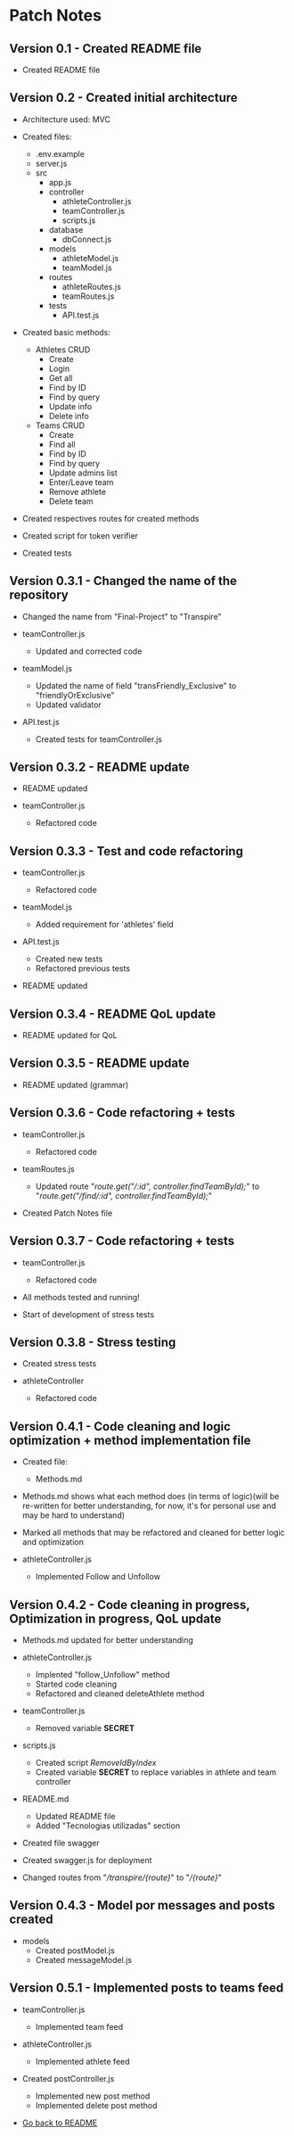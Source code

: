 # Patch Notes

## Version 0.1 - Created README file
- Created README file


## Version 0.2 - Created initial architecture
- Architecture used: MVC
- Created files:
  - .env.example
  - server.js
  - src
    * app.js
    * controller
      - athleteController.js
      - teamController.js
      - scripts.js
    * database
      - dbConnect.js
    * models
      - athleteModel.js
      - teamModel.js
    * routes
      - athleteRoutes.js
      - teamRoutes.js
    * tests
      - API.test.js

- Created basic methods:
  - Athletes CRUD
    * Create
    * Login
    * Get all
    * Find by ID
    * Find by query
    * Update info
    * Delete info
  - Teams CRUD
    * Create
    * Find all
    * Find by ID
    * Find by query
    * Update admins list
    * Enter/Leave team
    * Remove athlete
    * Delete team

- Created respectives routes for created methods

- Created script for token verifier

- Created tests


## Version 0.3.1 - Changed the name of the repository
- Changed the name from "Final-Project" to "Transpire"

- teamController.js
  - Updated and corrected code

- teamModel.js
  - Updated the name of field "transFriendly_Exclusive" to "friendlyOrExclusive"
  - Updated validator

- API.test.js
  - Created tests for teamController.js


## Version 0.3.2 - README update
- README updated

 - teamController.js
   - Refactored code


## Version 0.3.3 - Test and code refactoring
- teamController.js
  - Refactored code

- teamModel.js
  - Added requirement for 'athletes' field

- API.test.js
  - Created new tests
  - Refactored previous tests

- README updated


## Version 0.3.4 - README QoL update
- README updated for QoL


## Version 0.3.5 - README update
- README updated (grammar)


## Version 0.3.6 - Code refactoring + tests
- teamController.js
  - Refactored code

- teamRoutes.js
  - Updated route "*route.get("/:id", controller.findTeamById);*" to "*route.get("/find/:id", controller.findTeamById);*"

- Created Patch Notes file


## Version 0.3.7 - Code refactoring + tests
- teamController.js
  - Refactored code

- All methods tested and running!
- Start of development of stress tests


## Version 0.3.8 - Stress testing
- Created stress tests

- athleteController
  - Refactored code


## Version 0.4.1 - Code cleaning and logic optimization + method implementation file
- Created file:
  - Methods.md

- Methods.md shows what each method does (in terms of logic)(will be re-written for better understanding, for now, it's for personal use and may be hard to understand)

- Marked all methods that may be refactored and cleaned for better logic and optimization

- athleteController.js
  - Implemented Follow and Unfollow

## Version 0.4.2 - Code cleaning in progress, Optimization in progress, QoL update
- Methods.md updated for better understanding

- athleteController.js
  - Implented "follow_Unfollow" method
  - Started code cleaning
  - Refactored and cleaned deleteAthlete method

- teamController.js
  - Removed variable **SECRET**

- scripts.js
  - Created script *RemoveIdByIndex*
  - Created variable **SECRET** to replace variables in athlete and team controller

- README.md
  - Updated README file
  - Added "Tecnologias utilizadas" section

- Created file swagger

- Created swagger.js for deployment

- Changed routes from "*/transpire/{route}*" to "*/{route}*"


## Version 0.4.3 - Model por messages and posts created
- models
  - Created postModel.js
  - Created messageModel.js

## Version 0.5.1 - Implemented posts to teams feed
- teamController.js
  - Implemented team feed


- athleteController.js
  - Implemented athlete feed

- Created postController.js
  - Implemented new post method
  - Implemented delete post method

- [Go back to README](https://github.com/SkyAlarcon/Transpire#readme)